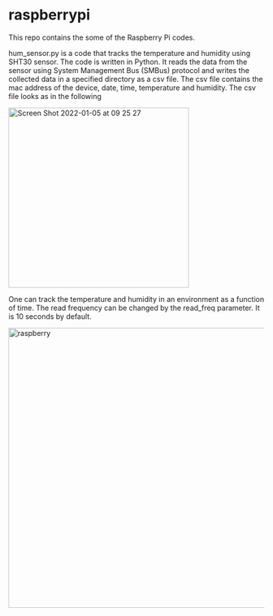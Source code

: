 # raspberrypi

This repo contains the some of the Raspberry Pi codes.

hum_sensor.py is a code that tracks the temperature and humidity using SHT30 sensor. The code is written in Python. It reads the data from the sensor using System Management Bus (SMBus) protocol and writes the collected data in a specified directory as a csv file. The csv file contains the mac address of the device, date, time, temperature and humidity. The csv file looks as in the following

<img width="355" alt="Screen Shot 2022-01-05 at 09 25 27" src="https://user-images.githubusercontent.com/50638609/148170491-685f3e5d-1776-43d2-87da-c0ebd887eb14.png">



One can track the temperature and humidity in an environment as a function of time. The read frequency can be changed by the read_freq parameter. It is 10 seconds by default.

<img width="552" alt="raspberry" src="https://user-images.githubusercontent.com/50638609/148169020-aaa01722-ca98-4f56-af8d-cedef5cdb5e0.png">

